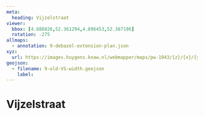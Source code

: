 ```yaml
---
meta:
  heading: Vijzelstraat
viewer:
  bbox: [4.888826,52.361294,4.896453,52.367196]
  rotation: -275
allmaps:
  - annotation: 9-debazel-extension-plan.json 
xyz: 
  url: https://images.huygens.knaw.nl/webmapper/maps/pw-1943/{z}/{x}/{y}.png
geojson: 
  - filename: 9-old-VS-width.geojson
    label: 
---
```

# Vijzelstraat

